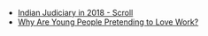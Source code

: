 - [Indian Judiciary in 2018 - Scroll](https://scroll.in/article/906437/explainer-from-impeachment-motion-to-internal-rift-2018-was-a-year-of-tumult-for-indias-judiciary)
- [Why Are Young People Pretending to Love Work?](https://www.nytimes.com/2019/01/26/business/against-hustle-culture-rise-and-grind-tgim.html)
